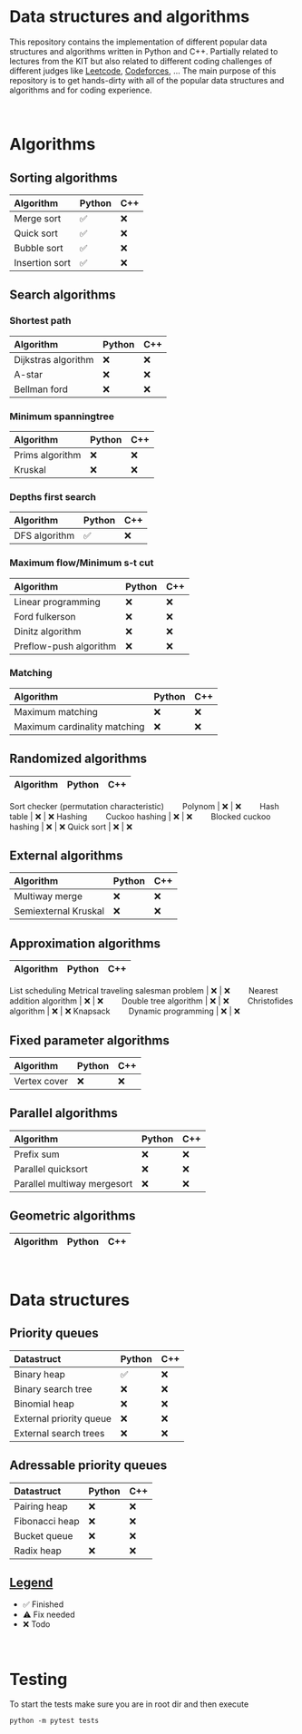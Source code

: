 # Data structures and algorithms
This repository contains the implementation of different popular data structures and algorithms written in Python and C++. Partially related to lectures from the KIT but also related to different coding challenges of different judges like [Leetcode](https://leetcode.com/), [Codeforces](https://codeforces.com/), ... The main purpose of this repository is to get hands-dirty with all of the popular data structures and algorithms and for coding experience.

<br />

# Algorithms

## Sorting algorithms
Algorithm | Python | C++
:------------ | :-------------| :-------------
Merge sort | :white_check_mark: | :x:
Quick sort | :white_check_mark: | :x:
Bubble sort | :white_check_mark: | :x:
Insertion sort | :white_check_mark: | :x:

## Search algorithms
### Shortest path
Algorithm | Python | C++
:------------ | :-------------| :-------------
Dijkstras algorithm | :x: | :x:
A-star | :x: | :x:
Bellman ford | :x: | :x:
### Minimum spanningtree
Algorithm | Python | C++
:------------ | :-------------| :-------------
Prims algorithm | :x: | :x:
Kruskal | :x: | :x:
### Depths first search
Algorithm | Python | C++
:------------ | :-------------| :-------------
DFS algorithm | :white_check_mark: | :x:
### Maximum flow/Minimum s-t cut
Algorithm | Python | C++
:------------ | :-------------| :-------------
Linear programming | :x: | :x:
Ford fulkerson | :x: | :x:
Dinitz algorithm | :x: | :x:
Preflow-push algorithm | :x: | :x:
### Matching
Algorithm | Python | C++
:------------ | :-------------| :-------------
Maximum matching | :x: | :x:
Maximum cardinality matching | :x: | :x:

## Randomized algorithms
Algorithm | Python | C++
:------------ | :-------------| :-------------
Sort checker (permutation characteristic)
&ensp;&thinsp;&ensp;&thinsp;&ensp;&thinsp;Polynom | :x: | :x:
&ensp;&thinsp;&ensp;&thinsp;&ensp;&thinsp;Hash table | :x: | :x:
Hashing
&ensp;&thinsp;&ensp;&thinsp;&ensp;&thinsp;Cuckoo hashing | :x: | :x:
&ensp;&thinsp;&ensp;&thinsp;&ensp;&thinsp;Blocked cuckoo hashing | :x: | :x:
Quick sort | :x: | :x:

## External algorithms
Algorithm | Python | C++
:------------ | :-------------| :-------------
Multiway merge | :x: | :x:
Semiexternal Kruskal | :x: | :x:

## Approximation algorithms
Algorithm | Python | C++
:------------ | :-------------| :-------------
List scheduling
Metrical traveling salesman problem | :x: | :x:
&ensp;&thinsp;&ensp;&thinsp;&ensp;&thinsp;Nearest addition algorithm | :x: | :x:
&ensp;&thinsp;&ensp;&thinsp;&ensp;&thinsp;Double tree algorithm | :x: | :x:
&ensp;&thinsp;&ensp;&thinsp;&ensp;&thinsp;Christofides algorithm | :x: | :x:
Knapsack
&ensp;&thinsp;&ensp;&thinsp;&ensp;&thinsp;Dynamic programming | :x: | :x:

## Fixed parameter algorithms
Algorithm | Python | C++
:------------ | :-------------| :-------------
Vertex cover | :x: | :x:

## Parallel algorithms
Algorithm | Python | C++
:------------ | :-------------| :-------------
Prefix sum | :x: | :x:
Parallel quicksort | :x: | :x:
Parallel multiway mergesort | :x: | :x:

## Geometric algorithms
Algorithm | Python | C++
:------------ | :-------------| :-------------

<br />

# Data structures

## Priority queues
Datastruct | Python | C++
:------------ | :-------------| :-------------
Binary heap | :white_check_mark: | :x:
Binary search tree | :x: | :x:
Binomial heap | :x: | :x:
External priority queue | :x: | :x:
External search trees | :x: | :x:

## Adressable priority queues
Datastruct | Python | C++
:------------ | :-------------| :-------------
Pairing heap | :x: | :x:
Fibonacci heap | :x: | :x:
Bucket queue | :x: | :x:
Radix heap | :x: | :x:

## [Legend](https://gist.github.com/rxaviers/7360908)
- :white_check_mark: Finished
- :warning: Fix needed
- :x: Todo

</br>

# Testing
To start the tests make sure you are in root dir and then execute
```
python -m pytest tests
```
